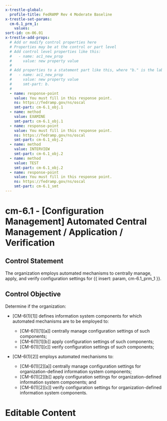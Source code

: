```yaml
---
x-trestle-global:
  profile-title: FedRAMP Rev 4 Moderate Baseline
x-trestle-set-params:
  cm-6.1_prm_1:
    values:
sort-id: cm-06.01
x-trestle-add-props:
  # Add or modify control properties here
  # Properties may be at the control or part level
  # Add control level properties like this:
  #   - name: ac1_new_prop
  #     value: new property value
  #
  # Add properties to a statement part like this, where "b." is the label of the target statement part
  #   - name: ac1_new_prop
  #     value: new property value
  #     smt-part: b.
  #
  - name: response-point
    value: You must fill in this response point.
    ns: https://fedramp.gov/ns/oscal
    smt-part: cm-6.1_obj.1
  - name: method
    value: EXAMINE
    smt-part: cm-6.1_obj.1
  - name: response-point
    value: You must fill in this response point.
    ns: https://fedramp.gov/ns/oscal
    smt-part: cm-6.1_obj.2
  - name: method
    value: INTERVIEW
    smt-part: cm-6.1_obj.2
  - name: method
    value: TEST
    smt-part: cm-6.1_obj.2
  - name: response-point
    value: You must fill in this response point.
    ns: https://fedramp.gov/ns/oscal
    smt-part: cm-6.1_smt
---
```


# cm-6.1 - \[Configuration Management\] Automated Central Management / Application / Verification

## Control Statement

The organization employs automated mechanisms to centrally manage, apply, and verify configuration settings for {{ insert: param, cm-6.1_prm_1 }}.

## Control Objective

Determine if the organization:

- \[CM-6(1)[1]\] defines information system components for which automated mechanisms are to be employed to:

  - \[CM-6(1)[1][a]\] centrally manage configuration settings of such components;
  - \[CM-6(1)[1][b]\] apply configuration settings of such components;
  - \[CM-6(1)[1][c]\] verify configuration settings of such components;

- \[CM-6(1)[2]\] employs automated mechanisms to:

  - \[CM-6(1)[2][a]\] centrally manage configuration settings for organization-defined information system components;
  - \[CM-6(1)[2][b]\] apply configuration settings for organization-defined information system components; and
  - \[CM-6(1)[2][c]\] verify configuration settings for organization-defined information system components.

# Editable Content

<!-- Make additions and edits below -->
<!-- The above represents the contents of the control as received by the profile, prior to additions. -->
<!-- If the profile makes additions to the control, they will appear below. -->
<!-- The above markdown may not be edited but you may edit the content below, and/or introduce new additions to be made by the profile. -->
<!-- If there is a yaml header at the top, parameter values may be edited. Use --set-parameters to incorporate the changes during assembly. -->
<!-- The content here will then replace what is in the profile for this control, after running profile-assemble. -->
<!-- The added parts in the profile for this control are below.  You may edit them and/or add new ones. -->
<!-- Each addition must have a heading either of the form ## Control my_addition_name -->
<!-- or ## Part a. (where the a. refers to one of the control statement labels.) -->
<!-- "## Control" parts are new parts added after the statement part. -->
<!-- "## Part" parts are new parts added into the top-level statement part with that label. -->
<!-- Subparts may be added with nested hash levels of the form ### My Subpart Name -->
<!-- underneath the parent ## Control or ## Part being added -->
<!-- See https://ibm.github.io/compliance-trestle/tutorials/ssp_profile_catalog_authoring/ssp_profile_catalog_authoring for guidance. -->
